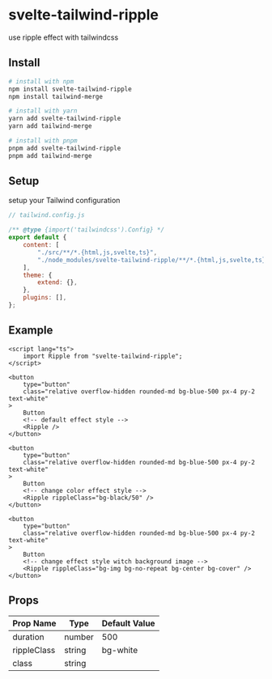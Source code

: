 # svelte-tailwind-ripple

use ripple effect with tailwindcss

## Install

```bash
# install with npm
npm install svelte-tailwind-ripple
npm install tailwind-merge

# install with yarn
yarn add svelte-tailwind-ripple
yarn add tailwind-merge

# install with pnpm
pnpm add svelte-tailwind-ripple
pnpm add tailwind-merge
```

## Setup

setup your Tailwind configuration

```js
// tailwind.config.js

/** @type {import('tailwindcss').Config} */
export default {
	content: [
		"./src/**/*.{html,js,svelte,ts}",
		"./node_modules/svelte-tailwind-ripple/**/*.{html,js,svelte,ts}",
	],
	theme: {
		extend: {},
	},
	plugins: [],
};
```

## Example

```svelte
<script lang="ts">
	import Ripple from "svelte-tailwind-ripple";
</script>

<button
	type="button"
	class="relative overflow-hidden rounded-md bg-blue-500 px-4 py-2 text-white"
>
	Button
	<!-- default effect style -->
	<Ripple />
</button>

<button
	type="button"
	class="relative overflow-hidden rounded-md bg-blue-500 px-4 py-2 text-white"
>
	Button
	<!-- change color effect style -->
	<Ripple rippleClass="bg-black/50" />
</button>

<button
	type="button"
	class="relative overflow-hidden rounded-md bg-blue-500 px-4 py-2 text-white"
>
	Button
	<!-- change effect style witch background image -->
	<Ripple rippleClass="bg-img bg-no-repeat bg-center bg-cover" />
</button>
```

## Props

| Prop Name   | Type   | Default Value |
| ----------- | ------ | ------------- |
| duration    | number | 500           |
| rippleClass | string | bg-white      |
| class       | string |               |
